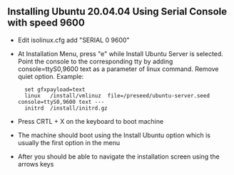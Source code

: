 ## Installing Ubuntu 20.04.04 Using Serial Console with speed 9600

* Edit isolinux.cfg add "SERIAL 0 9600"

* At Installation Menu, press "e" while Install Ubuntu Server is selected. Point the console to the corresponding tty by adding console=ttyS0,9600 text as a parameter of linux command. Remove quiet option. Example:
  ```
    set gfxpayload=text
    linux	/install/vmlinuz  file=/preseed/ubuntu-server.seed console=ttyS0,9600 text ---
    initrd	/install/initrd.gz
  ```

* Press CRTL + X on the keyboard to boot machine 

* The machine should boot using the Install Ubuntu option which is usually the first option in the menu

* After you should be able to navigate the installation screen using the arrows keys
